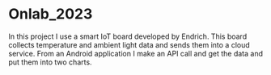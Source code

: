 # Onlab_2023

In this project I use a smart IoT board developed by Endrich. 
This board collects temperature and ambient light data and sends them into a cloud service. 
From an Android application I make an API call and get the data and put them into two charts.
